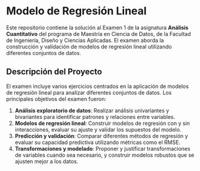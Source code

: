 # Modelo de Regresión Lineal

Este repositorio contiene la solución al Examen 1 de la asignatura **Análisis Cuantitativo** del programa de Maestría en Ciencia de Datos, de la Facultad de Ingeniería, Diseño y Ciencias Aplicadas. El examen aborda la construcción y validación de modelos de regresión lineal utilizando diferentes conjuntos de datos.

## Descripción del Proyecto

El examen incluye varios ejercicios centrados en la aplicación de modelos de regresión lineal para analizar diferentes conjuntos de datos. Los principales objetivos del examen fueron:

1. **Análisis exploratorio de datos**: Realizar análisis univariantes y bivariantes para identificar patrones y relaciones entre variables.
2. **Modelos de regresión lineal**: Construir modelos de regresión con y sin interacciones, evaluar su ajuste y validar los supuestos del modelo.
3. **Predicción y validación**: Comparar diferentes métodos de regresión y evaluar su capacidad predictiva utilizando métricas como el RMSE.
4. **Transformaciones y modelado**: Proponer y justificar transformaciones de variables cuando sea necesario, y construir modelos robustos que se ajusten mejor a los datos.
